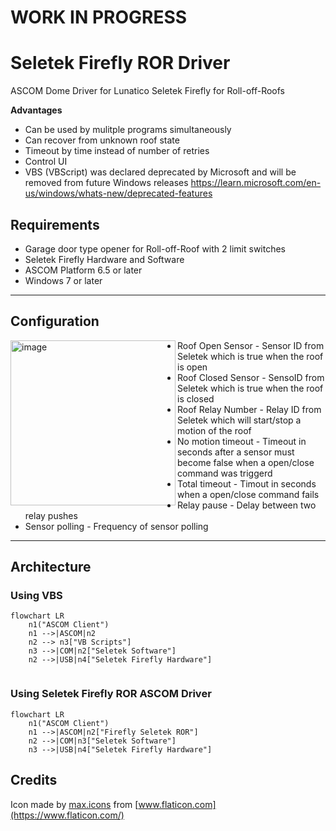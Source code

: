 # WORK IN PROGRESS
# Seletek Firefly ROR Driver

ASCOM Dome Driver for Lunatico Seletek Firefly for Roll-off-Roofs

**Advantages**
* Can be used by mulitple programs simultaneously
* Can recover from unknown roof state
* Timeout by time instead of number of retries
* Control UI
* VBS (VBScript) was declared deprecated by Microsoft and will be removed from future Windows releases
  https://learn.microsoft.com/en-us/windows/whats-new/deprecated-features


## Requirements
* Garage door type opener for Roll-off-Roof with 2 limit switches
* Seletek Firefly Hardware and Software
* ASCOM Platform 6.5 or later
* Windows 7 or later
  
---
## Configuration

<img align="left" width="264" alt="image" src="https://github.com/photon1503/SeletekROR/assets/14548927/6ff3cd28-74d4-4ace-a208-fb40873f7394">

* Roof Open Sensor - Sensor ID from Seletek which is true when the roof is open
* Roof Closed Sensor - SensoID from Seletek which is true when the roof is closed
* Roof Relay Number - Relay ID from Seletek which will start/stop a motion of the roof
* No motion timeout - Timeout in seconds after a sensor must become false when a open/close command was triggerd
* Total timeout - Timout in seconds when a open/close command fails
* Relay pause - Delay between two relay pushes
* Sensor polling - Frequency of sensor polling
  
---
## Architecture
### Using VBS
```mermaid
flowchart LR
    n1("ASCOM Client")
	n1 -->|ASCOM|n2
	n2 --> n3["VB Scripts"]
    n3 -->|COM|n2["Seletek Software"]
    n2 -->|USB|n4["Seletek Firefly Hardware"]
	
```

### Using Seletek Firefly ROR ASCOM Driver
```mermaid
flowchart LR
    n1("ASCOM Client")
	n1 -->|ASCOM|n2["Firefly Seletek ROR"]
	n2 -->|COM|n3["Seletek Software"]
    n3 -->|USB|n4["Seletek Firefly Hardware"]
```
	

## Credits

Icon made by [max.icons](https://www.flaticon.com/de/autoren/maxicons) from [www.flaticon.com](https://www.flaticon.com/)
